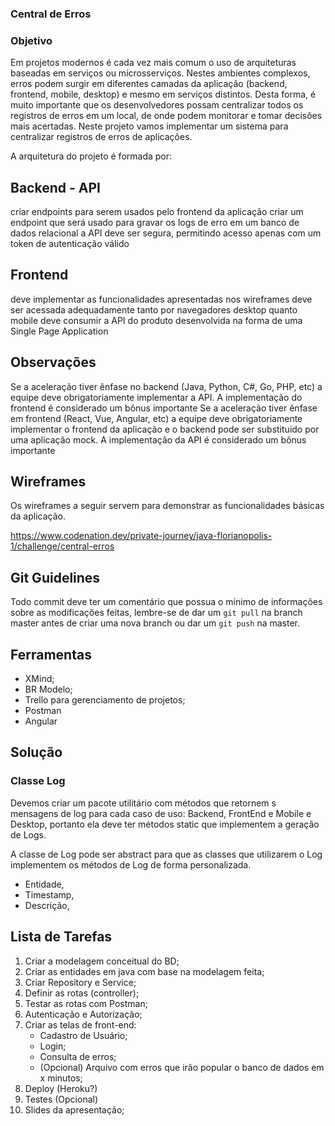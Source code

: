﻿### Central de Erros
### Objetivo
Em projetos modernos é cada vez mais comum o uso de arquiteturas baseadas em serviços ou microsserviços. Nestes ambientes complexos, erros podem surgir em diferentes camadas da aplicação (backend, frontend, mobile, desktop) e mesmo em serviços distintos. Desta forma, é muito importante que os desenvolvedores possam centralizar todos os registros de erros em um local, de onde podem monitorar e tomar decisões mais acertadas. Neste projeto vamos implementar um sistema para centralizar registros de erros de aplicações.

A arquitetura do projeto é formada por:

## Backend - API
criar endpoints para serem usados pelo frontend da aplicação
criar um endpoint que será usado para gravar os logs de erro em um banco de dados relacional
a API deve ser segura, permitindo acesso apenas com um token de autenticação válido
## Frontend
deve implementar as funcionalidades apresentadas nos wireframes
deve ser acessada adequadamente tanto por navegadores desktop quanto mobile
deve consumir a API do produto
desenvolvida na forma de uma Single Page Application
## Observações
Se a aceleração tiver ênfase no backend (Java, Python, C#, Go, PHP, etc) a equipe deve obrigatoriamente implementar a API. A implementação do frontend é considerado um bônus importante
Se a aceleração tiver ênfase em frontend (React, Vue, Angular, etc) a equipe deve obrigatoriamente implementar o frontend da aplicação e o backend pode ser substituido por uma aplicação mock. A implementação da API é considerado um bônus importante
## Wireframes
Os wireframes a seguir servem para demonstrar as funcionalidades básicas da aplicação.

https://www.codenation.dev/private-journey/java-florianopolis-1/challenge/central-erros

## Git Guidelines

Todo commit deve ter um comentário que possua o mínimo de informações sobre as modificações feitas,
lembre-se de dar um `git pull` na branch master antes de criar uma nova branch ou
dar um `git push` na master.

## Ferramentas
* XMind;
* BR Modelo;
* Trello para gerenciamento de projetos;
* Postman
* Angular

## Solução

### Classe Log
Devemos criar um pacote utilitário com métodos que retornem s mensagens de log para cada caso de uso:
Backend, FrontEnd e Mobile e Desktop, portanto ela deve ter métodos static que implementem a geração de Logs.

A classe de Log pode ser abstract para que as classes que utilizarem o Log implementem os métodos de Log de forma
personalizada.

* Entidade,
* Timestamp,
* Descrição,

## Lista de Tarefas
1. Criar a modelagem conceitual do BD;
2. Criar as entidades em java com base na modelagem feita;
3. Criar Repository e Service;
4. Definir as rotas (controller);
5. Testar as rotas com Postman;
6. Autenticação e Autorização;
7. Criar as telas de front-end:
   - Cadastro de Usuário;
   - Login;
   - Consulta de erros;
   - (Opcional) Arquivo com erros que irão popular o banco de dados em x minutos;
8. Deploy (Heroku?)
9. Testes (Opcional)
10. Slides da apresentação;

